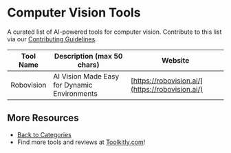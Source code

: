# Computer Vision Tools

A curated list of AI-powered tools for computer vision. Contribute to this list via our [Contributing Guidelines](../CONTRIBUTING.md).

| Tool Name | Description (max 50 chars) | Website |
|-----------|----------------------------|---------|
| Robovision | AI Vision Made Easy for Dynamic Environments | [https://robovision.ai/](https://robovision.ai/) |

## More Resources
- [Back to Categories](https://github.com/ToolkitlyAI/awesome-ai-tools/blob/master/README.md)
- Find more tools and reviews at [Toolkitly.com](https://toolkitly.com)!
